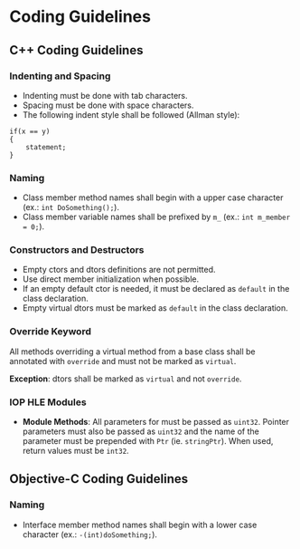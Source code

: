 # Coding Guidelines

## C++ Coding Guidelines

### Indenting and Spacing

- Indenting must be done with tab characters.
- Spacing must be done with space characters.
- The following indent style shall be followed (Allman style):
```
if(x == y)
{
    statement;
}
```

### Naming

- Class member method names shall begin with a upper case character (ex.: `int DoSomething();`).
- Class member variable names shall be prefixed by `m_` (ex.: `int m_member = 0;`).

### Constructors and Destructors

- Empty ctors and dtors definitions are not permitted.
- Use direct member initialization when possible.
- If an empty default ctor is needed, it must be declared as `default` in the class declaration.
- Empty virtual dtors must be marked as `default` in the class declaration.

### Override Keyword

All methods overriding a virtual method from a base class shall be annotated with `override` and must not be marked as `virtual`.

**Exception**: dtors shall be marked as `virtual` and not `override`.

### IOP HLE Modules

- **Module Methods**: All parameters for must be passed as `uint32`. Pointer parameters must also be passed as `uint32` and the name of the parameter must be prepended with `Ptr` (ie. `stringPtr`). When used, return values must be `int32`.

## Objective-C Coding Guidelines

### Naming

- Interface member method names shall begin with a lower case character (ex.: `-(int)doSomething;`).

